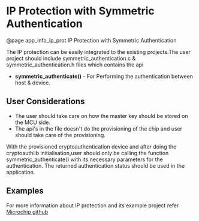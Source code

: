 IP Protection with Symmetric Authentication
===========================================
@page app_info_ip_prot IP Protection with Symmetric Authentication

The IP protection can be easily integrated to the existing projects.The user project should include symmetric_authentication.c & symmetric_authentication.h files which contains the api
- **symmetric_authenticate()** - For Performing the authentication between host & device.

User Considerations
-----------
- The user should take care on how the master key should be stored on the MCU side.
- The api's in the file doesn't do the provisioning of the chip and user should take care of the provisioning.

With the provisioned cryptoauthentication device and after doing the cryptoauthlib initialisation,user should only be calling the function symmetric_authenticate() with its necessary parameters for the authentication. The returned authentication status should be used in the application.

Examples
-----------
For more information about IP protection and its example project refer [Microchip github](https://github.com/MicrochipTech)
